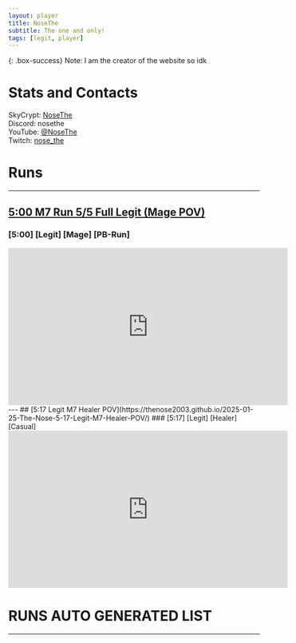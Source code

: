 ```yaml
---
layout: player
title: NoseThe
subtitle: The one and only!
tags: [legit, player]
---
```


{: .box-success}
Note: I am the creator of the website so idk

# Stats and Contacts
SkyCrypt: [NoseThe](https://sky.shiiyu.moe/stats/NoseThe/Raspberry)  
Discord: nosethe  
YouTube: [@NoseThe](https://www.youtube.com/@NoseThe)  
Twitch: [nose_the](https://www.twitch.tv/nose_the)  

# Runs
---  
## [5:00 M7 Run 5/5 Full Legit (Mage POV)](https://thenose2003.github.io/2024-06-24-The-Nose-5-00-M7-Run-5-5-Full-Legit-(Mage-POV)/)
### [5:00] [Legit] [Mage] [PB-Run] 
<iframe width="560" height="315" src="https://www.youtube.com/embed/5tdw0rdFx5A?si=6eTPa5NKHHjaC1Be" title="YouTube video player" frameborder="0" allow="accelerometer; autoplay; clipboard-write; encrypted-media; gyroscope; picture-in-picture; web-share" referrerpolicy="strict-origin-when-cross-origin" allowfullscreen></iframe>
---
## [5:17 Legit M7 Healer POV](https://thenose2003.github.io/2025-01-25-The-Nose-5-17-Legit-M7-Healer-POV/)
### [5:17] [Legit] [Healer] [Casual] 
<iframe width="560" height="315" src="https://www.youtube.com/embed/3CDhk9ML-Mk?si=1YPSZyVv6qJu-sx_" title="YouTube video player" frameborder="0" allow="accelerometer; autoplay; clipboard-write; encrypted-media; gyroscope; picture-in-picture; web-share" referrerpolicy="strict-origin-when-cross-origin" allowfullscreen></iframe>


# RUNS AUTO GENERATED LIST
---
